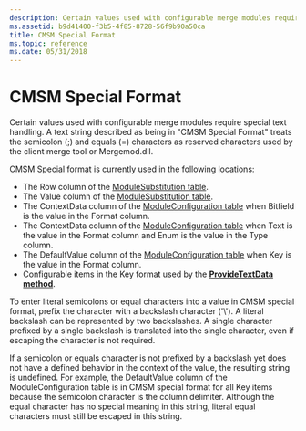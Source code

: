 ```yaml
---
description: Certain values used with configurable merge modules require special text handling.
ms.assetid: b9d41400-f3b5-4f85-8728-56f9b90a50ca
title: CMSM Special Format
ms.topic: reference
ms.date: 05/31/2018
---
```


# CMSM Special Format

Certain values used with configurable merge modules require special text handling. A text string described as being in "CMSM Special Format" treats the semicolon (;) and equals (=) characters as reserved characters used by the client merge tool or Mergemod.dll.

CMSM Special format is currently used in the following locations:

-   The Row column of the [ModuleSubstitution table](modulesubstitution-table.md).
-   The Value column of the [ModuleSubstitution table](modulesubstitution-table.md).
-   The ContextData column of the [ModuleConfiguration table](moduleconfiguration-table.md) when Bitfield is the value in the Format column.
-   The ContextData column of the [ModuleConfiguration table](moduleconfiguration-table.md) when Text is the value in the Format column and Enum is the value in the Type column.
-   The DefaultValue column of the [ModuleConfiguration table](moduleconfiguration-table.md) when Key is the value in the Format column.
-   Configurable items in the Key format used by the [**ProvideTextData method**](configuremodule-providetextdata.md).

To enter literal semicolons or equal characters into a value in CMSM special format, prefix the character with a backslash character ('\\'). A literal backslash can be represented by two backslashes. A single character prefixed by a single backslash is translated into the single character, even if escaping the character is not required.

If a semicolon or equals character is not prefixed by a backslash yet does not have a defined behavior in the context of the value, the resulting string is undefined. For example, the DefaultValue column of the ModuleConfiguration table is in CMSM special format for all Key items because the semicolon character is the column delimiter. Although the equal character has no special meaning in this string, literal equal characters must still be escaped in this string.

 

 



